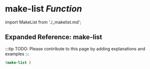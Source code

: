 # **make-list** *Function*

import MakeList from './_makelist.md';

<MakeList />

## Expanded Reference: make-list

:::tip
TODO: Please contribute to this page by adding explanations and examples
:::

```lisp
(make-list )
```
